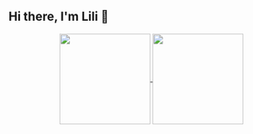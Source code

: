 ## Hi there, I'm Lili 👋

<div>
  <a href="https://github.com/lilint1">
  <div align = "center" style="display: block">
  <img height= "160cm" img align="center" src = "https://github-readme-stats.vercel.app/api?username=lilint1&show_icons=true&hide_border=true&theme=nightowl"/> 
  <img height= "160cm" img align="center" src = "https://github-readme-stats.vercel.app/api/top-langs/?username=lilint1&layout=compact&hide_border=true&theme=nightowl"/>
</div>  
